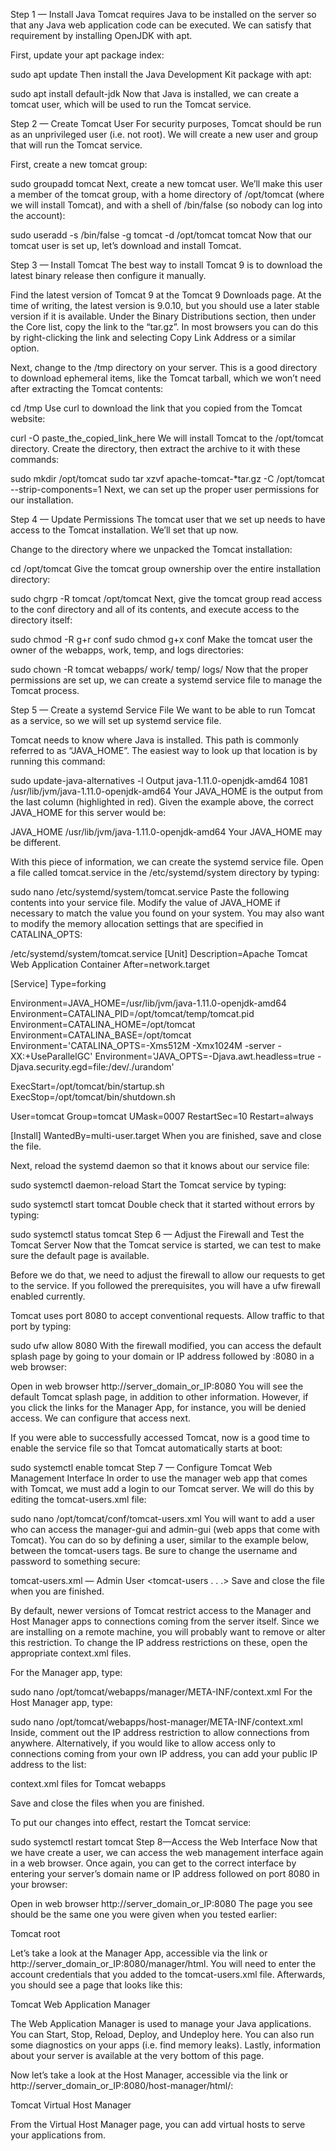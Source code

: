 Step 1 — Install Java
Tomcat requires Java to be installed on the server so that any Java web application code can be executed. We can satisfy that requirement by installing OpenJDK with apt.

First, update your apt package index:

sudo apt update
Then install the Java Development Kit package with apt:

sudo apt install default-jdk
Now that Java is installed, we can create a tomcat user, which will be used to run the Tomcat service.

Step 2 — Create Tomcat User
For security purposes, Tomcat should be run as an unprivileged user (i.e. not root). We will create a new user and group that will run the Tomcat service.

First, create a new tomcat group:

sudo groupadd tomcat
Next, create a new tomcat user. We’ll make this user a member of the tomcat group, with a home directory of /opt/tomcat (where we will install Tomcat), and with a shell of /bin/false (so nobody can log into the account):

sudo useradd -s /bin/false -g tomcat -d /opt/tomcat tomcat
Now that our tomcat user is set up, let’s download and install Tomcat.

Step 3 — Install Tomcat
The best way to install Tomcat 9 is to download the latest binary release then configure it manually.

Find the latest version of Tomcat 9 at the Tomcat 9 Downloads page. At the time of writing, the latest version is 9.0.10, but you should use a later stable version if it is available. Under the Binary Distributions section, then under the Core list, copy the link to the “tar.gz”. In most browsers you can do this by right-clicking the link and selecting Copy Link Address or a similar option.

Next, change to the /tmp directory on your server. This is a good directory to download ephemeral items, like the Tomcat tarball, which we won’t need after extracting the Tomcat contents:

cd /tmp
Use curl to download the link that you copied from the Tomcat website:

curl -O paste_the_copied_link_here
We will install Tomcat to the /opt/tomcat directory. Create the directory, then extract the archive to it with these commands:

sudo mkdir /opt/tomcat
sudo tar xzvf apache-tomcat-*tar.gz -C /opt/tomcat --strip-components=1
Next, we can set up the proper user permissions for our installation.

Step 4 — Update Permissions
The tomcat user that we set up needs to have access to the Tomcat installation. We’ll set that up now.

Change to the directory where we unpacked the Tomcat installation:

cd /opt/tomcat
Give the tomcat group ownership over the entire installation directory:

sudo chgrp -R tomcat /opt/tomcat
Next, give the tomcat group read access to the conf directory and all of its contents, and execute access to the directory itself:

sudo chmod -R g+r conf
sudo chmod g+x conf
Make the tomcat user the owner of the webapps, work, temp, and logs directories:

sudo chown -R tomcat webapps/ work/ temp/ logs/
Now that the proper permissions are set up, we can create a systemd service file to manage the Tomcat process.

Step 5 — Create a systemd Service File
We want to be able to run Tomcat as a service, so we will set up systemd service file.

Tomcat needs to know where Java is installed. This path is commonly referred to as “JAVA_HOME”. The easiest way to look up that location is by running this command:

sudo update-java-alternatives -l
Output
java-1.11.0-openjdk-amd64       1081       /usr/lib/jvm/java-1.11.0-openjdk-amd64
Your JAVA_HOME is the output from the last column (highlighted in red). Given the example above, the correct JAVA_HOME for this server would be:

JAVA_HOME
/usr/lib/jvm/java-1.11.0-openjdk-amd64
Your JAVA_HOME may be different.

With this piece of information, we can create the systemd service file. Open a file called tomcat.service in the /etc/systemd/system directory by typing:

sudo nano /etc/systemd/system/tomcat.service
Paste the following contents into your service file. Modify the value of JAVA_HOME if necessary to match the value you found on your system. You may also want to modify the memory allocation settings that are specified in CATALINA_OPTS:

/etc/systemd/system/tomcat.service
[Unit]
Description=Apache Tomcat Web Application Container
After=network.target

[Service]
Type=forking

Environment=JAVA_HOME=/usr/lib/jvm/java-1.11.0-openjdk-amd64
Environment=CATALINA_PID=/opt/tomcat/temp/tomcat.pid
Environment=CATALINA_HOME=/opt/tomcat
Environment=CATALINA_BASE=/opt/tomcat
Environment='CATALINA_OPTS=-Xms512M -Xmx1024M -server -XX:+UseParallelGC'
Environment='JAVA_OPTS=-Djava.awt.headless=true -Djava.security.egd=file:/dev/./urandom'

ExecStart=/opt/tomcat/bin/startup.sh
ExecStop=/opt/tomcat/bin/shutdown.sh

User=tomcat
Group=tomcat
UMask=0007
RestartSec=10
Restart=always

[Install]
WantedBy=multi-user.target
When you are finished, save and close the file.

Next, reload the systemd daemon so that it knows about our service file:

sudo systemctl daemon-reload
Start the Tomcat service by typing:

sudo systemctl start tomcat
Double check that it started without errors by typing:

sudo systemctl status tomcat
Step 6 — Adjust the Firewall and Test the Tomcat Server
Now that the Tomcat service is started, we can test to make sure the default page is available.

Before we do that, we need to adjust the firewall to allow our requests to get to the service. If you followed the prerequisites, you will have a ufw firewall enabled currently.

Tomcat uses port 8080 to accept conventional requests. Allow traffic to that port by typing:

sudo ufw allow 8080
With the firewall modified, you can access the default splash page by going to your domain or IP address followed by :8080 in a web browser:

Open in web browser
http://server_domain_or_IP:8080
You will see the default Tomcat splash page, in addition to other information. However, if you click the links for the Manager App, for instance, you will be denied access. We can configure that access next.

If you were able to successfully accessed Tomcat, now is a good time to enable the service file so that Tomcat automatically starts at boot:

sudo systemctl enable tomcat
Step 7 — Configure Tomcat Web Management Interface
In order to use the manager web app that comes with Tomcat, we must add a login to our Tomcat server. We will do this by editing the tomcat-users.xml file:

sudo nano /opt/tomcat/conf/tomcat-users.xml
You will want to add a user who can access the manager-gui and admin-gui (web apps that come with Tomcat). You can do so by defining a user, similar to the example below, between the tomcat-users tags. Be sure to change the username and password to something secure:

tomcat-users.xml — Admin User
<tomcat-users . . .>
    <user username="admin" password="password" roles="manager-gui,admin-gui"/>
</tomcat-users>
Save and close the file when you are finished.

By default, newer versions of Tomcat restrict access to the Manager and Host Manager apps to connections coming from the server itself. Since we are installing on a remote machine, you will probably want to remove or alter this restriction. To change the IP address restrictions on these, open the appropriate context.xml files.

For the Manager app, type:

sudo nano /opt/tomcat/webapps/manager/META-INF/context.xml
For the Host Manager app, type:

sudo nano /opt/tomcat/webapps/host-manager/META-INF/context.xml
Inside, comment out the IP address restriction to allow connections from anywhere. Alternatively, if you would like to allow access only to connections coming from your own IP address, you can add your public IP address to the list:

context.xml files for Tomcat webapps
<Context antiResourceLocking="false" privileged="true" >
  <!--<Valve className="org.apache.catalina.valves.RemoteAddrValve"
         allow="127\.\d+\.\d+\.\d+|::1|0:0:0:0:0:0:0:1" />-->
</Context>
Save and close the files when you are finished.

To put our changes into effect, restart the Tomcat service:

sudo systemctl restart tomcat
Step 8—Access the Web Interface
Now that we have create a user, we can access the web management interface again in a web browser. Once again, you can get to the correct interface by entering your server’s domain name or IP address followed on port 8080 in your browser:

Open in web browser
http://server_domain_or_IP:8080
The page you see should be the same one you were given when you tested earlier:

Tomcat root

Let’s take a look at the Manager App, accessible via the link or http://server_domain_or_IP:8080/manager/html. You will need to enter the account credentials that you added to the tomcat-users.xml file. Afterwards, you should see a page that looks like this:

Tomcat Web Application Manager

The Web Application Manager is used to manage your Java applications. You can Start, Stop, Reload, Deploy, and Undeploy here. You can also run some diagnostics on your apps (i.e. find memory leaks). Lastly, information about your server is available at the very bottom of this page.

Now let’s take a look at the Host Manager, accessible via the link or http://server_domain_or_IP:8080/host-manager/html/:

Tomcat Virtual Host Manager

From the Virtual Host Manager page, you can add virtual hosts to serve your applications from.
